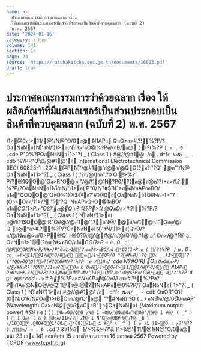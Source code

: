 ```yaml
---
name: >-
  ประกาศคณะกรรมการว่าด้วยฉลาก เรื่อง
  ให้ผลิตภัณฑ์ที่มีแสงเลเซอร์เป็นส่วนประกอบเป็นสินค้าที่ควบคุมฉลาก (ฉบับที่ 2)
  พ.ศ. 2567
date: '2024-01-16'
category: ง พิเศษ
volume: 141
section: 15
page: 23
source: 'https://ratchakitcha.soc.go.th/documents/16623.pdf'
draft: true
---
```


# ประกาศคณะกรรมการว่าด้วยฉลาก เรื่อง ให้ผลิตภัณฑ์ที่มีแสงเลเซอร์เป็นส่วนประกอบเป็นสินค้าที่ควบคุมฉลาก (ฉบับที่ 2) พ.ศ. 2567

)1>@0ค!>11/@1/N@"O/0ล@ N1APอ QหO*ล>#.?!์%?P/?OสNลNอ1์N)็'สN/')1>อ(N)็'ส>'คO@%?Pค/(คB/ล@ ( (?(%?P ` ) พ . 0 . `cde P"0%?POสNลNอ1์1>"?( _ ( Class 1 ) #@//@#1@' /อ . d^f`c NลN/ _ - `cdb %?PR"O'ํ@/@#1@'อ International Electrotechnical Commission (IEC) 60825-1 : 2014 @PN)็'/@#1@'ส@ล/@QO(?ค?('?Q' ํ@ห'"/N@ OสNลNอ1์1>"?( _ ( Class 1 ) /?ค/@/)ลอ".?0 Q'!>%?P/?@1QO@'Oล>R"Oํ@ห'"/@#1@'N?P0/?(ล@สํ@ห1?(*ล>#.?!์%?P/?OสNลNอ1์N)็'สN/')1>อ( P"0/?/?#$B)1>สค์NพAPอคBO/ค1อ*COQO@'QหO%1@($@อ?'#1@0อOสNลNอ1์O#Nล>1>"?(Oล>Oอค/11>/? "?'?Q' NพAPอQหO@1คBO/ค1อ*CO(1>P.ค"O@'ล@Q'อ?'%?P>%ํ@QหO*ล>#.?!์%?P/?OสNลNอ1์1>"?( _ ( Class 1 ) N)็'สN/')1>อ( ส@/@1$QO@'R"O#@//@#1@'"?ลN@/ @ส/ค/1ํ@ห'"Oอค/@/ Q'ล@*ล>#.?!์%?P/?OสNลNอ1์N)็'สN/')1>อ(QหO/?ค/@/Nห/@>ส/0>P@Q' อ@0?0อํ@'@#@/ค/@/Q'/@#1@ a^ Oล>/@#1@ a_ OหNพ1>1@(?ญญ?#>คBO/ค1อ*CO(1>P.ค พ . 0 . `c`` @POORNพ>P/N#>/P"0พ1>1@(?ญญ?#>คBO/ค1อ*CO(1>P.ค ( (?(%?P ` ) พ . 0 . `cb_ ค!>11/@1/N@"O/0ล@ @ออ)1>@0R/O "?#NอR)'?Q Oอ _ )1>@0(?('?QQหOQO(?ค?(#?QO#N/?'%?P _e /1@ค/ `cde N)็'#O'R) Oอ ` QหONพ>P/ค/@/#NอR)'?QN)็'/11คส?PอOอ b OหN)1>@0ค!>11/@1/N@"O/0ล@ N1APอ QหO*ล>#.?!์%?P/?OสNลNอ1์N)็'สN/')1>อ(N)็'ส>'คO@%?Pค/(คB/ล@ ล/?'%?P d ?'0@0' `cdd ì *ล>#.?!์%?P*ล>#NพAPอ@0ห1Aอ*ล>#.?!์%?Pส?Pห1Aอ'ํ@NO@/@Q'1@อ@!@?1NพAPอ@0%?P/? OสNลNอ1์ 1>"?( _ ( Class 1 ) N)็'สN/')1>อ( #@//@#1@' /อ . d^f`c NลN/ _ - `cdb QหOR"O1?(0N/O'R/N#Oอ1>(BOอค/@/Q'ล@ "?#NอR)'?Q ( _ ) คN@ค/@/0@/คลAP' (Wavelength) Oล>คN@ํ@ล?สCสB"อOสNลNอ1์ (Maximum output power) #@/ ( e ) ( ` ) OอหO@/QO /N@ ì หO@/@0ลํ@OสNO@"/#@ î #@/ ( _^ ) (  ) Oล> ( a ) Oอค/11>/? /N@ ì N"Oอ@0B#Pํ@/N@ _b )ี ค/1QO@'.@0Q#O@1"COลอ*CO)ค1อ î #@/ ( _^ ) ( ค )î )1>@0 ! /?'%?P 2 /1@ค/ พ . 0 . `cd 7 &ส1!์อ? ์ &'>%&>พ?'&์ )1>&@'11/@1/N@"O/0ล@ หน้า 23 เลม 141 ตอนพิเศษ 15 ง ราชกิจจานุเบกษา 16 มกราคม 2567 Powered by TCPDF (www.tcpdf.org)
